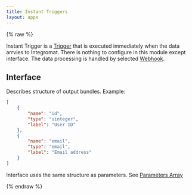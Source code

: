 ```yaml
---
title: Instant Triggers
layout: apps
---
```


{% raw %}

Instant Trigger is a [Trigger](trigger.html) that is executed immediately when the data arrvies to Integromat. There is nothing to configure in this module except interface. The data processing is handled by selected [Webhook](webhook.html).

## Interface

Describes structure of output bundles. Example:

```json
[
    {
        "name": "id",
        "type": "uinteger",
        "label": "User ID"
    },
    {
        "name": "email",
        "type": "email",
        "label": "Email address"
    }
]
```

Interface uses the same structure as parameters. See [Parameters Array](parameters-array.html)

{% endraw %}